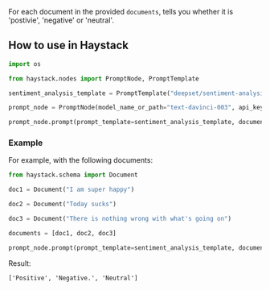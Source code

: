 For each document in the provided `documents`, tells you whether it is 'postivie', 'negative' or 'neutral'.

## How to use in Haystack

```python
import os

from haystack.nodes import PromptNode, PromptTemplate

sentiment_analysis_template = PromptTemplate("deepset/sentiment-analysis")

prompt_node = PromptNode(model_name_or_path="text-davinci-003", api_key=os.environ.get("OPENAI_API_KEY"))

prompt_node.prompt(prompt_template=sentiment_analysis_template, documents="YOUR_DOCUMENTS")
```

### Example

For example, with the following documents:

```python
from haystack.schema import Document

doc1 = Document("I am super happy")

doc2 = Document("Today sucks")

doc3 = Document("There is nothing wrong with what's going on")

documents = [doc1, doc2, doc3]
```

```python
prompt_node.prompt(prompt_template=sentiment_analysis_template, documents=documents)

```

Result:
```
['Positive', 'Negative.', 'Neutral']

```